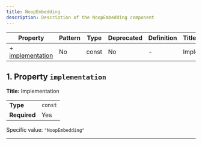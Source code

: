 ```yaml
---
title: NoopEmbedding
description: Description of the NoopEmbedding component
---
```


| Property                             | Pattern | Type  | Deprecated | Definition | Title/Description |
| ------------------------------------ | ------- | ----- | ---------- | ---------- | ----------------- |
| + [implementation](#implementation ) | No      | const | No         | -          | Implementation    |

## <a name="implementation"></a>1. Property `implementation`

**Title:** Implementation

|              |         |
| ------------ | ------- |
| **Type**     | `const` |
| **Required** | Yes     |

Specific value: `"NoopEmbedding"`

----------------------------------------------------------------------------------------------------------------------------
